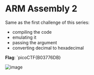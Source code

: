 # ARM Assembly 2
Same as the first challenge of this series:
- compiling the code
- emulating it
- passing the argument
- converting decimal to hexadecimal

__Flag__: `picoCTF{B03776DB}

![image](https://github.com/user-attachments/assets/9b96ecb7-8dd5-4994-9795-7b7878028426)

